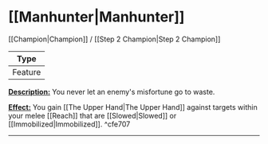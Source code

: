 # [[Manhunter|Manhunter]]
[[Champion|Champion]] / [[Step 2 Champion|Step 2 Champion]]

| Type | 
| --- | 
| Feature | 
<u>**Description:**</u> You never let an enemy's misfortune go to waste.

<u>**Effect:**</u> You gain [[The Upper Hand|The Upper Hand]] against targets within your melee [[Reach]] that are [[Slowed|Slowed]] or [[Immobilized|Immobilized]]. ^cfe707

---